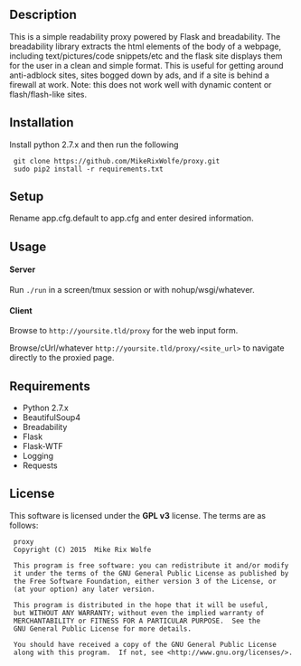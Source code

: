 ## Description
This is a simple readability proxy powered by Flask and breadability. The breadability library extracts the html elements of the body of a webpage, including text/pictures/code snippets/etc and the flask site displays them for the user in a clean and simple format. This is useful for getting around anti-adblock sites, sites bogged down by ads, and if a site is behind a firewall at work. Note: this does not work well with dynamic content or flash/flash-like sites.

## Installation
Install python 2.7.x and then run the following

     git clone https://github.com/MikeRixWolfe/proxy.git
     sudo pip2 install -r requirements.txt

## Setup
Rename app.cfg.default to app.cfg and enter desired information.

## Usage
#### Server
Run `./run` in a screen/tmux session or with nohup/wsgi/whatever.
#### Client
Browse to `http://yoursite.tld/proxy` for the web input form.

Browse/cUrl/whatever `http://yoursite.tld/proxy/<site_url>` to navigate directly to the proxied page.

## Requirements
* Python 2.7.x
* BeautifulSoup4
* Breadability
* Flask
* Flask-WTF
* Logging
* Requests

## License
This software is licensed under the **GPL v3** license. The terms are as follows:
     
     proxy
     Copyright (C) 2015  Mike Rix Wolfe
     
     This program is free software: you can redistribute it and/or modify
     it under the terms of the GNU General Public License as published by
     the Free Software Foundation, either version 3 of the License, or
     (at your option) any later version.
     
     This program is distributed in the hope that it will be useful,
     but WITHOUT ANY WARRANTY; without even the implied warranty of
     MERCHANTABILITY or FITNESS FOR A PARTICULAR PURPOSE.  See the
     GNU General Public License for more details.
     
     You should have received a copy of the GNU General Public License
     along with this program.  If not, see <http://www.gnu.org/licenses/>.

